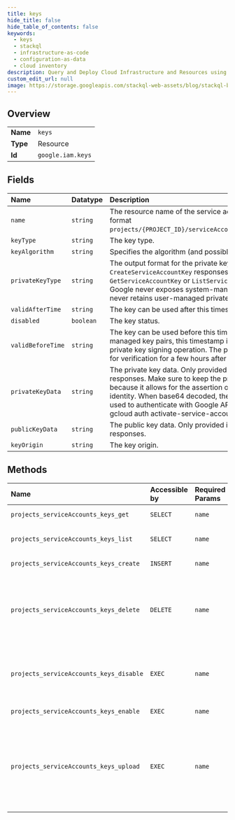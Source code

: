 ```yaml
---
title: keys
hide_title: false
hide_table_of_contents: false
keywords:
  - keys
  - stackql
  - infrastructure-as-code
  - configuration-as-data
  - cloud inventory
description: Query and Deploy Cloud Infrastructure and Resources using SQL
custom_edit_url: null
image: https://storage.googleapis.com/stackql-web-assets/blog/stackql-blog-post-featured-image.png
---
```

  
    

## Overview
<table><tbody>
<tr><td><b>Name</b></td><td><code>keys</code></td></tr>
<tr><td><b>Type</b></td><td>Resource</td></tr>
<tr><td><b>Id</b></td><td><code>google.iam.keys</code></td></tr>
</tbody></table>

## Fields
| Name | Datatype | Description |
|:-----|:---------|:------------|
| `name` | `string` | The resource name of the service account key in the following format `projects/{PROJECT_ID}/serviceAccounts/{ACCOUNT}/keys/{key}`. |
| `keyType` | `string` | The key type. |
| `keyAlgorithm` | `string` | Specifies the algorithm (and possibly key size) for the key. |
| `privateKeyType` | `string` | The output format for the private key. Only provided in `CreateServiceAccountKey` responses, not in `GetServiceAccountKey` or `ListServiceAccountKey` responses. Google never exposes system-managed private keys, and never retains user-managed private keys. |
| `validAfterTime` | `string` | The key can be used after this timestamp. |
| `disabled` | `boolean` | The key status. |
| `validBeforeTime` | `string` | The key can be used before this timestamp. For system-managed key pairs, this timestamp is the end time for the private key signing operation. The public key could still be used for verification for a few hours after this time. |
| `privateKeyData` | `string` | The private key data. Only provided in `CreateServiceAccountKey` responses. Make sure to keep the private key data secure because it allows for the assertion of the service account identity. When base64 decoded, the private key data can be used to authenticate with Google API client libraries and with gcloud auth activate-service-account. |
| `publicKeyData` | `string` | The public key data. Only provided in `GetServiceAccountKey` responses. |
| `keyOrigin` | `string` | The key origin. |
## Methods
| Name | Accessible by | Required Params | Description |
|:-----|:--------------|:----------------|:------------|
| `projects_serviceAccounts_keys_get` | `SELECT` | `name` | Gets a ServiceAccountKey. |
| `projects_serviceAccounts_keys_list` | `SELECT` | `name` | Lists every ServiceAccountKey for a service account. |
| `projects_serviceAccounts_keys_create` | `INSERT` | `name` | Creates a ServiceAccountKey. |
| `projects_serviceAccounts_keys_delete` | `DELETE` | `name` | Deletes a ServiceAccountKey. Deleting a service account key does not revoke short-lived credentials that have been issued based on the service account key. |
| `projects_serviceAccounts_keys_disable` | `EXEC` | `name` | Disable a ServiceAccountKey. A disabled service account key can be re-enabled with EnableServiceAccountKey. |
| `projects_serviceAccounts_keys_enable` | `EXEC` | `name` | Enable a ServiceAccountKey. |
| `projects_serviceAccounts_keys_upload` | `EXEC` | `name` | Uploads the public key portion of a key pair that you manage, and associates the public key with a ServiceAccount. After you upload the public key, you can use the private key from the key pair as a service account key. |
